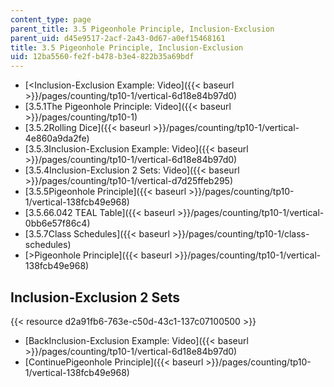 ```yaml
---
content_type: page
parent_title: 3.5 Pigeonhole Principle, Inclusion-Exclusion
parent_uid: d45e9517-2acf-2a43-0d67-a0ef15468161
title: 3.5 Pigeonhole Principle, Inclusion-Exclusion
uid: 12ba5560-fe2f-b478-b3e4-822b35a69bdf
---
```


*   [\<Inclusion-Exclusion Example: Video]({{< baseurl >}}/pages/counting/tp10-1/vertical-6d18e84b97d0)
*   [3.5.1The Pigeonhole Principle: Video]({{< baseurl >}}/pages/counting/tp10-1)
*   [3.5.2Rolling Dice]({{< baseurl >}}/pages/counting/tp10-1/vertical-4e860a9da2fe)
*   [3.5.3Inclusion-Exclusion Example: Video]({{< baseurl >}}/pages/counting/tp10-1/vertical-6d18e84b97d0)
*   [3.5.4Inclusion-Exclusion 2 Sets: Video]({{< baseurl >}}/pages/counting/tp10-1/vertical-d7d25ffeb295)
*   [3.5.5Pigeonhole Principle]({{< baseurl >}}/pages/counting/tp10-1/vertical-138fcb49e968)
*   [3.5.66.042 TEAL Table]({{< baseurl >}}/pages/counting/tp10-1/vertical-0bb6e57f86c4)
*   [3.5.7Class Schedules]({{< baseurl >}}/pages/counting/tp10-1/class-schedules)
*   [\>Pigeonhole Principle]({{< baseurl >}}/pages/counting/tp10-1/vertical-138fcb49e968)

Inclusion-Exclusion 2 Sets
--------------------------

{{< resource d2a91fb6-763e-c50d-43c1-137c07100500 >}}

*   [BackInclusion-Exclusion Example: Video]({{< baseurl >}}/pages/counting/tp10-1/vertical-6d18e84b97d0)
*   [ContinuePigeonhole Principle]({{< baseurl >}}/pages/counting/tp10-1/vertical-138fcb49e968)